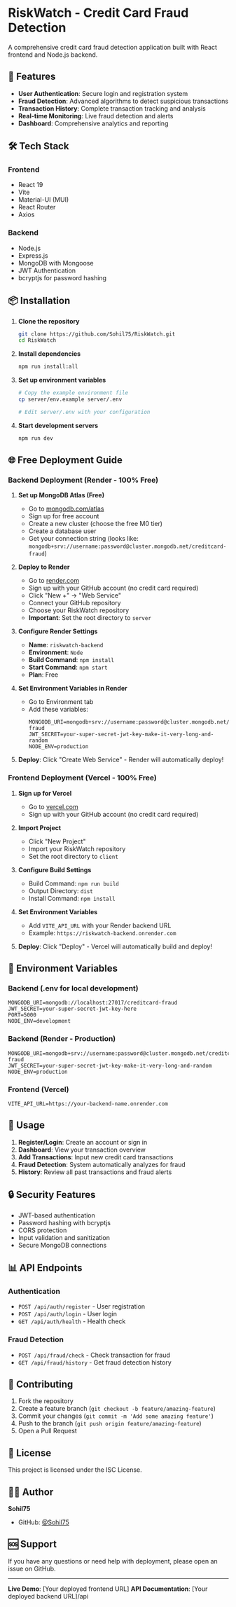 # RiskWatch - Credit Card Fraud Detection

A comprehensive credit card fraud detection application built with React frontend and Node.js backend.

## 🚀 Features

- **User Authentication**: Secure login and registration system
- **Fraud Detection**: Advanced algorithms to detect suspicious transactions
- **Transaction History**: Complete transaction tracking and analysis
- **Real-time Monitoring**: Live fraud detection and alerts
- **Dashboard**: Comprehensive analytics and reporting

## 🛠️ Tech Stack

### Frontend

- React 19
- Vite
- Material-UI (MUI)
- React Router
- Axios

### Backend

- Node.js
- Express.js
- MongoDB with Mongoose
- JWT Authentication
- bcryptjs for password hashing

## 📦 Installation

1. **Clone the repository**

   ```bash
   git clone https://github.com/Sohil75/RiskWatch.git
   cd RiskWatch
   ```

2. **Install dependencies**

   ```bash
   npm run install:all
   ```

3. **Set up environment variables**

   ```bash
   # Copy the example environment file
   cp server/env.example server/.env

   # Edit server/.env with your configuration
   ```

4. **Start development servers**
   ```bash
   npm run dev
   ```

## 🌐 Free Deployment Guide

### Backend Deployment (Render - 100% Free)

1. **Set up MongoDB Atlas (Free)**
   - Go to [mongodb.com/atlas](https://www.mongodb.com/atlas)
   - Sign up for free account
   - Create a new cluster (choose the free M0 tier)
   - Create a database user
   - Get your connection string (looks like: `mongodb+srv://username:password@cluster.mongodb.net/creditcard-fraud`)

2. **Deploy to Render**
   - Go to [render.com](https://render.com)
   - Sign up with your GitHub account (no credit card required)
   - Click "New +" → "Web Service"
   - Connect your GitHub repository
   - Choose your RiskWatch repository
   - **Important**: Set the root directory to `server`

3. **Configure Render Settings**
   - **Name**: `riskwatch-backend`
   - **Environment**: `Node`
   - **Build Command**: `npm install`
   - **Start Command**: `npm start`
   - **Plan**: Free

4. **Set Environment Variables in Render**
   - Go to Environment tab
   - Add these variables:
     ```
     MONGODB_URI=mongodb+srv://username:password@cluster.mongodb.net/creditcard-fraud
     JWT_SECRET=your-super-secret-jwt-key-make-it-very-long-and-random
     NODE_ENV=production
     ```

5. **Deploy**: Click "Create Web Service" - Render will automatically deploy!

### Frontend Deployment (Vercel - 100% Free)

1. **Sign up for Vercel**
   - Go to [vercel.com](https://vercel.com)
   - Sign up with your GitHub account (no credit card required)

2. **Import Project**
   - Click "New Project"
   - Import your RiskWatch repository
   - Set the root directory to `client`

3. **Configure Build Settings**
   - Build Command: `npm run build`
   - Output Directory: `dist`
   - Install Command: `npm install`

4. **Set Environment Variables**
   - Add `VITE_API_URL` with your Render backend URL
   - Example: `https://riskwatch-backend.onrender.com`

5. **Deploy**: Click "Deploy" - Vercel will automatically build and deploy!

## 🔧 Environment Variables

### Backend (.env for local development)

```env
MONGODB_URI=mongodb://localhost:27017/creditcard-fraud
JWT_SECRET=your-super-secret-jwt-key-here
PORT=5000
NODE_ENV=development
```

### Backend (Render - Production)

```env
MONGODB_URI=mongodb+srv://username:password@cluster.mongodb.net/creditcard-fraud
JWT_SECRET=your-super-secret-jwt-key-make-it-very-long-and-random
NODE_ENV=production
```

### Frontend (Vercel)

```env
VITE_API_URL=https://your-backend-name.onrender.com
```

## 📱 Usage

1. **Register/Login**: Create an account or sign in
2. **Dashboard**: View your transaction overview
3. **Add Transactions**: Input new credit card transactions
4. **Fraud Detection**: System automatically analyzes for fraud
5. **History**: Review all past transactions and fraud alerts

## 🔒 Security Features

- JWT-based authentication
- Password hashing with bcryptjs
- CORS protection
- Input validation and sanitization
- Secure MongoDB connections

## 📊 API Endpoints

### Authentication

- `POST /api/auth/register` - User registration
- `POST /api/auth/login` - User login
- `GET /api/auth/health` - Health check

### Fraud Detection

- `POST /api/fraud/check` - Check transaction for fraud
- `GET /api/fraud/history` - Get fraud detection history

## 🤝 Contributing

1. Fork the repository
2. Create a feature branch (`git checkout -b feature/amazing-feature`)
3. Commit your changes (`git commit -m 'Add some amazing feature'`)
4. Push to the branch (`git push origin feature/amazing-feature`)
5. Open a Pull Request

## 📄 License

This project is licensed under the ISC License.

## 👨‍💻 Author

**Sohil75**

- GitHub: [@Sohil75](https://github.com/Sohil75)

## 🆘 Support

If you have any questions or need help with deployment, please open an issue on GitHub.

---

**Live Demo**: [Your deployed frontend URL]
**API Documentation**: [Your deployed backend URL]/api

